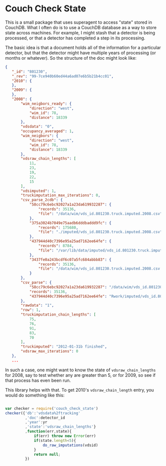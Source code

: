 # Couch Check State

This is a small package that uses superagent to access "state" stored
in CouchDB.  What I often do is to use a CouchDB database as a way to
store state across machines.  For example, I might stash that a
detector is being processed, or that a detector has completed a step
in its processing.  

The basic idea is that a document holds all of the information for a
particular detector, but that the detector might have multiple years
of processing (or months or whatever).  So the structure of the doc
might look like:

```json
{
   "_id": "801230",
   "_rev": "99-7ce940b60ed44a6ad07e6b5b21b4cc01",
   "2010": {
   },
   "2009": {
   },
   "2008": {
       "wim_neigbors_ready": {
           "direction": "west",
           "wim_id": 78,
           "distance": 18339
       },
       "vdsdata": "0",
       "occupancy_averaged": 1,
       "wim_neigbors": {
           "direction": "west",
           "wim_id": 78,
           "distance": 18339
       },
       "vdsraw_chain_lengths": [
           11,
           23,
           19,
           22,
           15
       ],
       "vdsimputed": 1,
       "truckimputation_max_iterations": 0,
       "csv_parse_2cdb": {
           "58cc79c6ebc92027a1a23da619932287": {
               "records": 35136,
               "file": "/data/wim/vds_id.801230.truck.imputed.2008.csv"
           },
           "375a3024b7049e75aadb6dddbaddd9fc": {
               "records": 175680,
               "file": "./imputed/vds_id.801230.truck.imputed.2008.csv"
           },
           "437944d40c7396e95a25ad7162ee64fe": {
               "records": 8784,
               "file": "/var/lib/data/imputed/vds_id.801230.truck.imputed.2008.csv"
           },
           "3437fe0a243bcdf6c07a5fc684abbb83": {
               "records": 35136,
               "file": "/data/wim/vds_id.801230.truck.imputed.2008.csv.gz"
           }
       },
       "csv_parse": {
           "58cc79c6ebc92027a1a23da619932287": "/data/wim/vds_id.801230.truck.imputed.2008.csv",
           "records": 35136,
           "437944d40c7396e95a25ad7162ee64fe": "Rwork/imputed/vds_id.801230.truck.imputed.2008.csv"
       },
       "rawdata": "1",
       "row": 1,
       "truckimputation_chain_lengths": [
           75,
           76,
           91,
           83,
           70
       ],
       "truckimputed": "2012-01-31b finished",
       "vdsraw_max_iterations": 0
   },
   ... 
```

In such a case, one might want to know the state of
`vdsraw_chain_lengths` for 2008, say to test whether any are greater
than 5, or for 2009, so see if that process has even been run.  

This library helps with that.  To get 2010's `vdsraw_chain_length`
entry, you would do something like this:


``` javascript

var checker = require('couch_check_state')
checker({'db':'vdsdata%2ftracking'
         ,'doc':detector_id
         ,'year':yr
         ,'state':'vdsraw_chain_lengths'}
         ,function(err,state){
             if(err) throw new Error(err)
             if(state.length<5){
                 do_raw_imputations(vdsid)
             }
             return null;
         })

```

